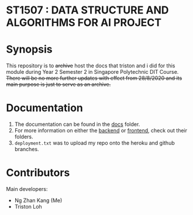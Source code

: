# ST1507 : DATA STRUCTURE AND ALGORITHMS FOR AI PROJECT

# Synopsis

This repository is to ~~archive~~ host the docs that triston and i did for this module during Year 2 Semester 2 in Singapore Polytechnic DIT Course. ~~There will be no more further updates with effect from 28/8/2020 and its main purpose is just to serve as an archive.~~

# Documentation
1. The documentation can be found in the [docs](./docs/) folder.  
2. For more information on either the [backend](./backend/) or [frontend](./frontend/), check out their folders.
3. `deployment.txt` was to upload my repo onto the heroku and github branches.

# Contributors
Main developers:  
- Ng Zhan Kang (Me)
- Triston Loh